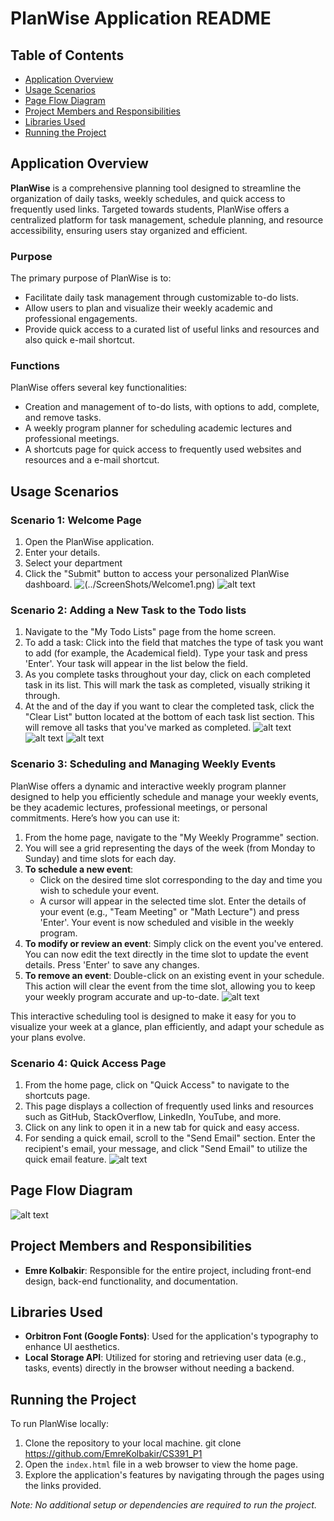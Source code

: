 # PlanWise Application README

## Table of Contents
- [Application Overview](#application-overview)
- [Usage Scenarios](#usage-scenarios)
- [Page Flow Diagram](#page-flow-diagram)
- [Project Members and Responsibilities](#project-members-and-responsibilities)
- [Libraries Used](#libraries-used)
- [Running the Project](#running-the-project)

## Application Overview

**PlanWise** is a comprehensive planning tool designed to streamline the organization of daily tasks, weekly schedules, and quick access to frequently used links. Targeted towards students, PlanWise offers a centralized platform for task management, schedule planning, and resource accessibility, ensuring users stay organized and efficient.

### Purpose

The primary purpose of PlanWise is to:
- Facilitate daily task management through customizable to-do lists.
- Allow users to plan and visualize their weekly academic and professional engagements.
- Provide quick access to a curated list of useful links and resources and also quick e-mail shortcut.

### Functions

PlanWise offers several key functionalities:
- Creation and management of to-do lists, with options to add, complete, and remove tasks.
- A weekly program planner for scheduling academic lectures and professional meetings.
- A shortcuts page for quick access to frequently used websites and resources and a e-mail shortcut.

## Usage Scenarios

### Scenario 1: Welcome Page
1. Open the PlanWise application.
2. Enter your details.
3. Select your department
4. Click the "Submit" button to access your personalized PlanWise dashboard.
 ![(../ScreenShots/Welcome1.png)](ScreenShots/Welcome1.png)
![alt text](ScreenShots/Welcome2.png)
### Scenario 2: Adding a New Task to the Todo lists

1. Navigate to the "My Todo Lists" page from the home screen.
2. To add a task: Click into the field that matches the type of task you want to add (for example, the Academical field). Type your task and press 'Enter'. Your task will appear in the list below the field.
3. As you complete tasks throughout your day, click on each completed task in its list. This will mark the task as completed, visually striking it through.
4. At the and of the day if you want to clear the completed task, click the "Clear List" button located at the bottom of each task list section. This will remove all tasks that you've marked as completed.
![alt text](ScreenShots/Home1.png)
![alt text](ScreenShots/Todo1.png)
![alt text](ScreenShots/Todo2.png)



### Scenario 3: Scheduling and Managing Weekly Events

PlanWise offers a dynamic and interactive weekly program planner designed to help you efficiently schedule and manage your weekly events, be they academic lectures, professional meetings, or personal commitments. Here’s how you can use it:

1. From the home page, navigate to the "My Weekly Programme" section.
2. You will see a grid representing the days of the week (from Monday to Sunday) and time slots for each day.
3. **To schedule a new event**: 
   - Click on the desired time slot corresponding to the day and time you wish to schedule your event.
   - A cursor will appear in the selected time slot. Enter the details of your event (e.g., "Team Meeting" or "Math Lecture") and press 'Enter'. Your event is now scheduled and visible in the weekly program.
4. **To modify or review an event**: Simply click on the event you've entered. You can now edit the text directly in the time slot to update the event details. Press 'Enter' to save any changes.
5. **To remove an event**: Double-click on an existing event in your schedule. This action will clear the event from the time slot, allowing you to keep your weekly program accurate and up-to-date.
![alt text](ScreenShots/Program1.png)

This interactive scheduling tool is designed to make it easy for you to visualize your week at a glance, plan efficiently, and adapt your schedule as your plans evolve.


### Scenario 4: Quick Access Page

1. From the home page, click on "Quick Access" to navigate to the shortcuts page.
2. This page displays a collection of frequently used links and resources such as GitHub, StackOverflow, LinkedIn, YouTube, and more.
3. Click on any link to open it in a new tab for quick and easy access.
4. For sending a quick email, scroll to the "Send Email" section. Enter the recipient's email, your message, and click "Send Email" to utilize the quick email feature.
![alt text](ScreenShots/Quick1.png)

## Page Flow Diagram

![alt text](ScreenShots/Flowcharts.png)

## Project Members and Responsibilities

- **Emre Kolbakir**: Responsible for the entire project, including front-end design, back-end functionality, and documentation.

## Libraries Used

- **Orbitron Font (Google Fonts)**: Used for the application's typography to enhance UI aesthetics.
- **Local Storage API**: Utilized for storing and retrieving user data (e.g., tasks, events) directly in the browser without needing a backend.

## Running the Project

To run PlanWise locally:

1. Clone the repository to your local machine.
git clone https://github.com/EmreKolbakir/CS391_P1
2. Open the `index.html` file in a web browser to view the home page.
3. Explore the application's features by navigating through the pages using the links provided.

*Note: No additional setup or dependencies are required to run the project.*

